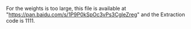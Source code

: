 For the weights is too large, this file is available at  "https://pan.baidu.com/s/1P9P0kSpOc3vPs3CgleZreg" and the Extraction code is 1111.
